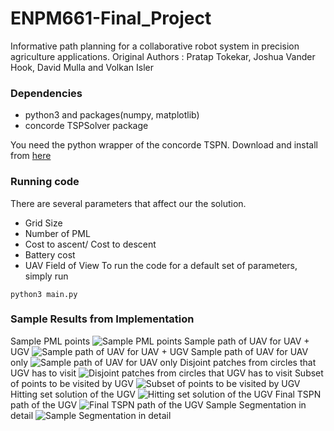 # ENPM661-Final_Project
Informative path planning for a collaborative robot system in precision agriculture applications.
Original Authors : Pratap Tokekar, Joshua Vander Hook, David Mulla and Volkan Isler

### Dependencies
* python3 and packages(numpy, matplotlib)
* concorde TSPSolver package

You need the python wrapper of the concorde TSPN. Download and install from [here](https://github.com/jvkersch/pyconcorde/)

### Running code
There are several parameters that affect our the solution. 
* Grid Size
* Number of PML
* Cost to ascent/ Cost to descent
* Battery cost
* UAV Field of View 
To run the code for a default set of parameters, simply run
```
python3 main.py
```

### Sample Results from Implementation
Sample PML points
![Sample PML points](https://github.com/vdorbala/ENPM661-Final_Project/blob/master/Images/pml_points.jpg)
Sample path of UAV for UAV + UGV
![Sample path of UAV for UAV + UGV](https://github.com/vdorbala/ENPM661-Final_Project/blob/master/Images/4-1.jpg)
Sample path of UAV for UAV only
![Sample path of UAV for UAV only](https://github.com/vdorbala/ENPM661-Final_Project/blob/master/Images/4-2.jpg)
Disjoint patches from circles that UGV has to visit
![Disjoint patches from circles that UGV has to visit](https://github.com/vdorbala/ENPM661-Final_Project/blob/master/Images/4-4.jpg)
Subset of points to be visited by UGV
![Subset of points to be visited by UGV](https://github.com/vdorbala/ENPM661-Final_Project/blob/master/Images/4-3.jpg)
Hitting set solution of the UGV
![Hitting set solution of the UGV](https://github.com/vdorbala/ENPM661-Final_Project/blob/master/Images/4-5.jpg)
Final TSPN path of the UGV
![Final TSPN path of the UGV](https://github.com/vdorbala/ENPM661-Final_Project/blob/master/Images/4-6.jpg)
Sample Segmentation in detail
![Sample Segmentation in detail](https://github.com/vdorbala/ENPM661-Final_Project/blob/master/Images/pml_segmented.png)

